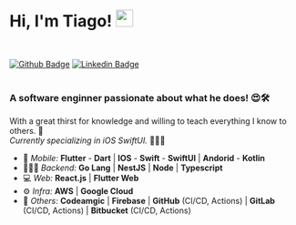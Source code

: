 # Hi, I'm Tiago! <img src="https://media.giphy.com/media/hvRJCLFzcasrR4ia7z/giphy.gif" width="30" >
<br>

[![Github Badge](https://img.shields.io/badge/-Github-000?style=flat-square&logo=Github&logoColor=white&link=https://github.com/joaopaulolndev)](https://github.com/tigosante)
[![Linkedin Badge](https://img.shields.io/badge/-LinkedIn-blue?style=flat-square&logo=Linkedin&logoColor=white&link=https://www.linkedin.com/in/joaopaulolndev/)](https://www.linkedin.com/in/tigosante/)
<br>
<br>

### **A software enginner passionate about what he does!** 😍🛠️

With a great thirst for knowledge and willing to teach everything I know to others. 🧠
<br>
*Currently specializing in iOS SwiftUI.* 👨🏻‍💻

- 📱 *Mobile:* **Flutter** - **Dart** | **IOS** - **Swift** - **SwiftUI** | **Andorid** - **Kotlin**
- 👨🏻‍💻 *Backend:* **Go Lang** | **NestJS** | **Node** | **Typescript**
- 💻 *Web:* **React.js** | **Flutter Web**
- ⚙️ *Infra:* **AWS** | **Google Cloud**
- 🔵 *Others:* **Codeamgic** | **Firebase** | **GitHub** (CI/CD, Actions) | **GitLab** (CI/CD, Actions) | **Bitbucket** (CI/CD, Actions)

